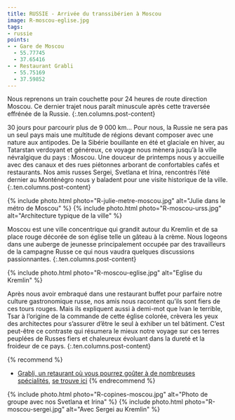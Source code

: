 ```yaml
---
title: RUSSIE - Arrivée du transsibérien à Moscou
image: R-moscou-eglise.jpg
tags:
- russie
points:
- - Gare de Moscou
  - 55.77745
  - 37.65416
- - Restaurant Grabli
  - 55.75169
  - 37.59852
---
```


Nous reprenons un train couchette pour 24 heures de route direction Moscou. Ce dernier trajet nous paraît minuscule après cette traversée effrénée de la Russie.
{:.ten.columns.post-content}
<!--fin extrait-->

30 jours pour parcourir plus de 9 000 km... Pour nous, la Russie ne sera pas un seul pays mais une multitude de régions devant composer avec une nature aux antipodes. De la Sibérie bouillante en été et glaciale en hiver, au Tatarstan verdoyant et généreux, ce voyage nous mènera jusqu’à la ville névralgique du pays : Moscou.
Une douceur de printemps nous y accueille avec des canaux et des rues piétonnes arborant de confortables cafés et restaurants. Nos amis russes Sergei, Svetlana et Irina, rencontrés l’été dernier au Monténégro nous y baladent pour une visite historique de la ville.
{:.ten.columns.post-content}

{% include photo.html photo="R-julie-metre-moscou.jpg" alt="Julie dans le métro de Moscou" %}
{% include photo.html photo="R-moscou-urss.jpg" alt="Architecture typique de la ville" %}

Moscou est une ville concentrique qui grandit autour du Kremlin et de sa place rouge décorée de son église telle un gâteau à la crème. Nous logeons dans une auberge de jeunesse principalement occupée par des travailleurs de la campagne Russe ce qui nous vaudra quelques discussions passionnantes.
{:.ten.columns.post-content}

{% include photo.html photo="R-moscou-eglise.jpg" alt="Eglise du Kremlin" %}

Après nous avoir embraqué dans une restaurant buffet pour parfaire notre culture gastronomique russe, nos amis nous racontent qu’ils sont fiers de ces tours rouges. Mais ils expliquent aussi à demi-mot que Ivan le terrible, Tsar à l’origine de la commande de cette église colorée, crèvera les yeux des architectes pour s’assurer d’être le seul à exhiber un tel bâtiment. C’est peut-être ce contraste qui résumera le mieux notre voyage sur ces terres peuplées de Russes fiers et chaleureux évoluant dans la dureté et la froideur de ce pays.
{:.ten.columns.post-content}

{% recommend %}
- [Grabli, un retaurant où vous pourrez goûter à de nombreuses spécialités](https://grabli.ru/en/), [se trouve ici](https://www.openstreetmap.org/node/5715660596#map=18/55.75169/37.59946)
{% endrecommend %}

{% include photo.html photo="R-copines-moscou.jpg" alt="Photo de groupe avec nos Svetlana et Irina" %}
{% include photo.html photo="R-moscou-sergei.jpg" alt="Avec Sergei au Kremlin" %}
